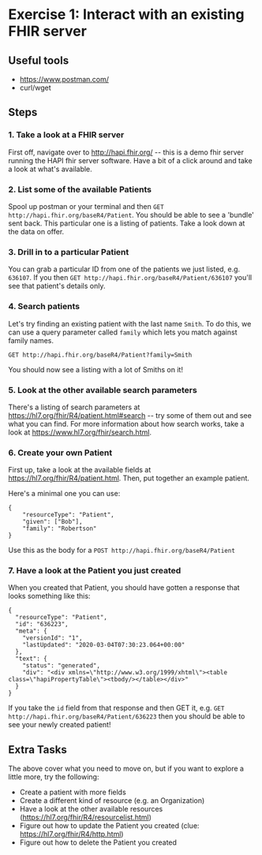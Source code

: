 # Exercise 1: Interact with an existing FHIR server
## Useful tools
* https://www.postman.com/
* curl/wget

## Steps
### 1. Take a look at a FHIR server
First off, navigate over to http://hapi.fhir.org/ -- this is a demo fhir server running the HAPI fhir server software. Have a bit of a click around and take a look at what's available.

### 2. List some of the available Patients
Spool up postman or your terminal and then `GET http://hapi.fhir.org/baseR4/Patient`. You should be able to see a 'bundle' sent back. This particular one is a listing of patients. Take a look down at the data on offer.

### 3. Drill in to a particular Patient
You can grab a particular ID from one of the patients we just listed, e.g. `636107`. If you then `GET http://hapi.fhir.org/baseR4/Patient/636107` you'll see that patient's details only.

### 4. Search patients
Let's try finding an existing patient with the last name `Smith`. To do this, we can use a query parameter called `family` which lets you match against family names.

`GET http://hapi.fhir.org/baseR4/Patient?family=Smith`

You should now see a listing with a lot of Smiths on it!

### 5. Look at the other available search parameters
There's a listing of search parameters at https://hl7.org/fhir/R4/patient.html#search -- try some of them out and see what you can find. For more information about how search works, take a look at https://www.hl7.org/fhir/search.html.

### 6. Create your own Patient
First up, take a look at the available fields at https://hl7.org/fhir/R4/patient.html. Then, put together an example patient.

Here's a minimal one you can use:
```
{
    "resourceType": "Patient",
    "given": ["Bob"],
    "family": "Robertson"
}
```

Use this as the body for a `POST http://hapi.fhir.org/baseR4/Patient`

### 7. Have a look at the Patient you just created
When you created that Patient, you should have gotten a response that looks something like this:
```
{
  "resourceType": "Patient",
  "id": "636223",
  "meta": {
    "versionId": "1",
    "lastUpdated": "2020-03-04T07:30:23.064+00:00"
  },
  "text": {
    "status": "generated",
    "div": "<div xmlns=\"http://www.w3.org/1999/xhtml\"><table class=\"hapiPropertyTable\"><tbody/></table></div>"
  }
}
```

If you take the `id` field from that response and then GET it, e.g. `GET http://hapi.fhir.org/baseR4/Patient/636223` then you should be able to see your newly created patient!

## Extra Tasks
The above cover what you need to move on, but if you want to explore a little more, try the following:
* Create a patient with more fields
* Create a different kind of resource (e.g. an Organization)
* Have a look at the other available resources (https://hl7.org/fhir/R4/resourcelist.html)
* Figure out how to update the Patient you created (clue: https://hl7.org/fhir/R4/http.html)
* Figure out how to delete the Patient you created
